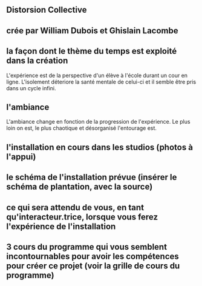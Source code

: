 ## Distorsion Collective

## crée par William Dubois et Ghislain Lacombe

## la façon dont le thème du temps est exploité dans la création
L'expérience est de la perspective d'un élève à l'école durant un cour en ligne. L'isolement déteriore la santé mentale de celui-ci et il semble être pris dans un cycle infini.

## l'ambiance
L'ambiance change en fonction de la progression de l'expérience. Le plus loin on est, le plus chaotique et désorganisé l'entourage est.

## l'installation en cours dans les studios (photos à l'appui)

## le schéma de l'installation prévue (insérer le schéma de plantation, avec la source)

## ce qui sera attendu de vous, en tant qu'interacteur.trice, lorsque vous ferez l'expérience de l'installation

## 3 cours du programme qui vous semblent incontournables pour avoir les compétences pour créer ce projet (voir la grille de cours du programme)
